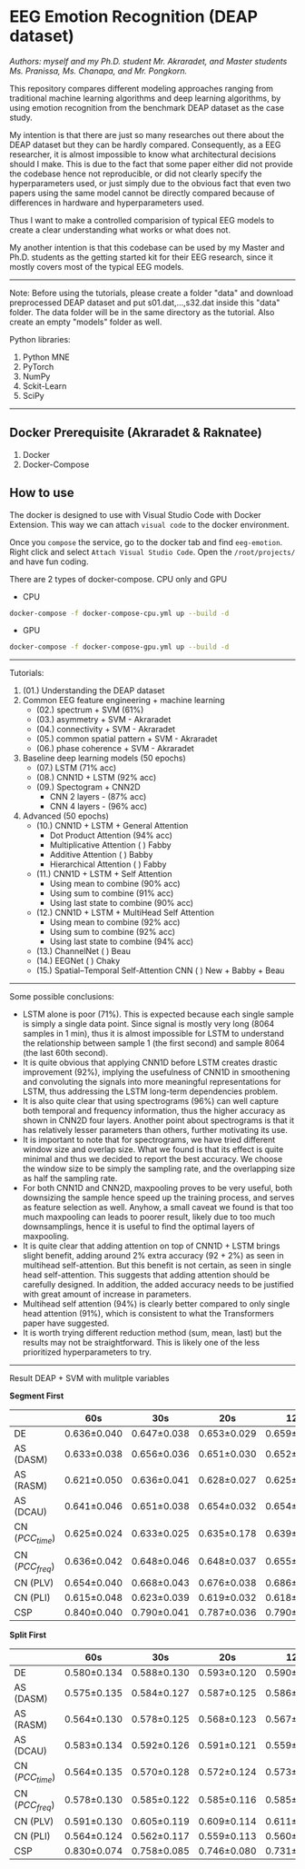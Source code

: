 # EEG Emotion Recognition (DEAP dataset)

*Authors: myself and my Ph.D. student Mr. Akraradet, and Master students Ms. Pranissa, Ms. Chanapa, and Mr. Pongkorn.*

This repository compares different modeling approaches ranging from traditional machine learning algorithms and deep learning algorithms, by using emotion recognition from the benchmark DEAP dataset as the case study.

My intention is that there are just so many researches out there about the DEAP dataset but they can be hardly compared.  Consequently, as a EEG researcher, it is almost impossible to know what architectural decisions should I make.  This is due to the fact that some paper either did not provide the codebase hence not reproducible, or did not clearly specify the hyperparameters used, or just simply due to the obvious fact that even two papers using the same model cannot be directly compared because of differences in hardware and hyperparameters used.  

Thus I want to make a controlled comparision of typical EEG models to create a clear understanding what works or what does not.

My another intention is that this codebase can be used by my Master and Ph.D. students as the getting started kit for their EEG research, since it mostly covers most of the typical EEG models.

---

Note: Before using the tutorials, please create a folder "data" and download preprocessed DEAP dataset and put s01.dat,...,s32.dat inside this "data" folder.  The data folder will be in the same directory as the tutorial.   Also create an empty "models" folder as well.

Python libraries:
1. Python MNE
2. PyTorch
3. NumPy
4. Sckit-Learn
5. SciPy

---

## Docker Prerequisite (Akraradet & Raknatee)

1. Docker
2. Docker-Compose

## How to use

The docker is designed to use with Visual Studio Code with Docker Extension. This way we can attach `visual code` to the docker environment.

Once you `compose` the service, go to the docker tab and find `eeg-emotion`. Right click and select `Attach Visual Studio Code`. Open the `/root/projects/` and have fun coding.

There are 2 types of docker-compose. CPU only and GPU

- CPU
```sh
docker-compose -f docker-compose-cpu.yml up --build -d
```

- GPU
```sh
docker-compose -f docker-compose-gpu.yml up --build -d
```


---

Tutorials:
1. (01.) Understanding the DEAP dataset
2. Common EEG feature engineering + machine learning
   - (02.) spectrum + SVM (61%)
   - (03.) asymmetry + SVM - Akraradet
   - (04.) connectivity + SVM - Akraradet
   - (05.) common spatial pattern + SVM - Akraradet
   - (06.) phase coherence + SVM - Akraradet
3. Baseline deep learning models (50 epochs)
   - (07.) LSTM (71% acc)
   - (08.) CNN1D + LSTM (92% acc)
   - (09.) Spectogram + CNN2D 
     - CNN 2 layers - (87% acc)
     - CNN 4 layers - (96% acc)
4. Advanced (50 epochs)
   - (10.) CNN1D + LSTM + General Attention 
     - Dot Product Attention (94% acc)
     - Multiplicative Attention (  ) Fabby
     - Additive Attention (  ) Babby
     - Hierarchical Attention (  ) Fabby
   - (11.) CNN1D + LSTM + Self Attention
     - Using mean to combine (90% acc)
     - Using sum to combine (91% acc)
     - Using last state to combine (90% acc)
   - (12.) CNN1D + LSTM + MultiHead Self Attention 
     - Using mean to combine (92% acc)
     - Using sum to combine (92% acc)
     - Using last state to combine (94% acc)
   - (13.) ChannelNet ( ) Beau
   - (14.) EEGNet ( ) Chaky
   - (15.) Spatial–Temporal Self-Attention CNN ( ) New + Babby + Beau

---

Some possible conclusions:
- LSTM alone is poor (71%).  This is expected because each single sample is simply a single data point.  Since signal is mostly very long (8064 samples in 1 min), thus it is almost impossible for LSTM to understand the relationship between sample 1 (the first second) and sample 8064 (the last 60th second). 
- It is quite obvious that applying CNN1D before LSTM creates drastic improvement (92%), implying the usefulness of CNN1D in smoothening and convoluting the signals into more meaningful representations for LSTM, thus addressing the LSTM long-term dependencies problem.
- It is also quite clear that using spectrograms (96%) can well capture both temporal and frequency information, thus the higher accuracy as shown in CNN2D four layers.  Another point about spectrograms is that it has relatively lesser parameters than others, further motivating its use.
- It is important to note that for spectrograms, we have tried different window size and overlap size.  What we found is that its effect is quite minimal and thus we decided to report the best accuracy.  We choose the window size to be simply the sampling rate, and the overlapping size as half the sampling rate.
- For both CNN1D and CNN2D, maxpooling proves to be very useful, both downsizing the sample hence speed up the training process, and serves as feature selection as well.  Anyhow, a small caveat we found is that too much maxpooling can leads to poorer result, likely due to too much downsamplings, hence it is useful to find the optimal layers of maxpooling.
- It is quite clear that adding attention on top of CNN1D + LSTM brings slight benefit, adding around 2% extra accuracy (92 + 2%) as seen in multihead self-attention.  But this benefit is not certain, as seen in single head self-attention.  This suggests that adding attention should be carefully designed.  In addition, the added accuracy needs to be justified with great amount of increase in parameters.
- Multihead self attention (94%) is clearly better compared to only single head attention (91%), which is consistent to what the Transformers paper have suggested.
- It is worth trying different reduction method (sum, mean, last) but the results may not be straightforward.  This is likely one of the less prioritized hyperparameters to try.


---

Result DEAP + SVM with mulitple variables

**Segment First**

|                  | 60s            | 30s            | 20s   | 12s   | 5s | 4s| 3s| 2s| 1s|
|------------------|----------------|----------------|-------|-------|----|---|---|---|---|
| DE               | 0.636&pm;0.040 | 0.647&pm;0.038 | 0.653&pm;0.029 | 0.659&pm;0.029 | 0.664&pm;0.019 | 0.669&pm;0.018 | 0.664&pm;0.016 | 0.675&pm;0.014 | 0.677&pm;0.010
| AS (DASM)        | 0.633&pm;0.038 | 0.656&pm;0.036 | 0.651&pm;0.030 | 0.652&pm;0.026 | 0.648&pm;0.018 | 0.653&pm;0.016 | 0.645&pm;0.013 | 0.650&pm;0.012 | 0.645&pm;0.008
| AS (RASM)        | 0.621&pm;0.050 | 0.636&pm;0.041 | 0.628&pm;0.027 | 0.625&pm;0.021 | 0.617&pm;0.008 | 0.615&pm;0.009 | 0.614&pm;0.005 | 0.615&pm;0.004 | 0.614&pm;0.003
| AS (DCAU)        | 0.641&pm;0.046 | 0.651&pm;0.038 | 0.654&pm;0.032 | 0.654&pm;0.028 | 0.648&pm;0.017 | 0.652&pm;0.017 | 0.643&pm;0.014 | 0.648&pm;0.012 | 0.644&pm;0.008
| CN ($PCC_{time}$)| 0.625&pm;0.024 | 0.633&pm;0.025 | 0.635&pm;0.178 | 0.639&pm;0.019 | 0.641&pm;0.014 | 0.676&pm;0.016 | 0.645&pm;0.011 | 0.647&pm;0.010 | 0.634&pm;0.010
| CN ($PCC_{freq}$)| 0.636&pm;0.042 | 0.648&pm;0.046 | 0.648&pm;0.037 | 0.655&pm;0.032 | 0.662&pm;0.021 | 0.642&pm;0.022 | 0.659&pm;0.019 | 0.662&pm;0.014 | 0.657&pm;0.011
| CN (PLV)         | 0.654&pm;0.040 | 0.668&pm;0.043 | 0.676&pm;0.038 | 0.686&pm;0.032 | 0.693&pm;0.021 | 0.659&pm;0.019 | 0.696&pm;0.018 | 0.698&pm;0.015 | 0.688&pm;0.011
| CN (PLI)         | 0.615&pm;0.048 | 0.623&pm;0.039 | 0.619&pm;0.032 | 0.618&pm;0.026 | 0.615&pm;0.016 | 0.696&pm;0.021 | 0.613&pm;0.013 | 0.613&pm;0.011 | 0.611&pm;0.008
| CSP              | 0.840&pm;0.040 | 0.790&pm;0.041 | 0.787&pm;0.036 | 0.790&pm;0.023 | 0.753&pm;0.020 | 0.750&pm;0.016 | 0.745&pm;0.016 | 0.732&pm;0.014 | 0.763&pm;0.009

**Split First**

|                  | 60s            | 30s            | 20s   | 12s   | 5s | 4s| 3s| 2s| 1s|
|------------------|----------------|----------------|-------|-------|----|---|---|---|---|
| DE               | 0.580&pm;0.134 | 0.588&pm;0.130 | 0.593&pm;0.120 | 0.590&pm;0.110 | 0.589&pm;0.105 | 0.595&pm;0.104 | 0.587&pm;0.103 | 0.594&pm;0.101 | 0.591&pm;0.096 |
| AS (DASM)        | 0.575&pm;0.135 | 0.584&pm;0.127 | 0.587&pm;0.125 | 0.586&pm;0.115 | 0.580&pm;0.106 | 0.584&pm;0.107 | 0.580&pm;0.103 | 0.581&pm;0.103 | 0.578&pm;0.990 |
| AS (RASM)        | 0.564&pm;0.130 | 0.578&pm;0.125 | 0.568&pm;0.123 | 0.567&pm;0.119 | 0.552&pm;0.123 | 0.552&pm;0.122 | 0.553&pm;0.127 | 0.552&pm;0.124 | 0.553&pm;0.127 |
| AS (DCAU)        | 0.583&pm;0.134 | 0.592&pm;0.126 | 0.591&pm;0.121 | 0.559&pm;0.113 | 0.584&pm;0.104 | 0.585&pm;0.102 | 0.580&pm;0.102 | 0.582&pm;0.102 | 0.578&pm;0.100 |
| CN ($PCC_{time}$)| 0.564&pm;0.135 | 0.570&pm;0.128 | 0.572&pm;0.124 | 0.573&pm;0.119 | 0.574&pm;0.116 | 0.574&pm;0.114 | 0.573&pm;0.116 | 0.575&pm;0.114 | 0.574&pm;0.110 |
| CN ($PCC_{freq}$)| 0.578&pm;0.130 | 0.585&pm;0.122 | 0.585&pm;0.116 | 0.585&pm;0.110 | 0.585&pm;0.106 | 0.581&pm;0.102 | 0.581&pm;0.100 | 0.582&pm;0.099 | 0.577&pm;0.096 |
| CN (PLV)         | 0.591&pm;0.130 | 0.605&pm;0.119 | 0.609&pm;0.114 | 0.611&pm;0.108 | 0.607&pm;0.102 | 0.604&pm;0.100 | 0.603&pm;0.098 | 0.602&pm;0.096 | 0.596&pm;0.092 |
| CN (PLI)         | 0.564&pm;0.124 | 0.562&pm;0.117 | 0.559&pm;0.113 | 0.560&pm;0.111 | 0.554&pm;0.107 | 0.555&pm;0.106 | 0.553&pm;0.104 | 0.554&pm;0.104 | 0.554&pm;0.103 |
| CSP              | 0.830&pm;0.074 | 0.758&pm;0.085 | 0.746&pm;0.080 | 0.731&pm;0.079 | 0.704&pm;0.079 | 0.703&pm;0.080 | 0.700&pm;0.081 | 0.681&pm;0.080 | 0.720&pm;0.074 |
